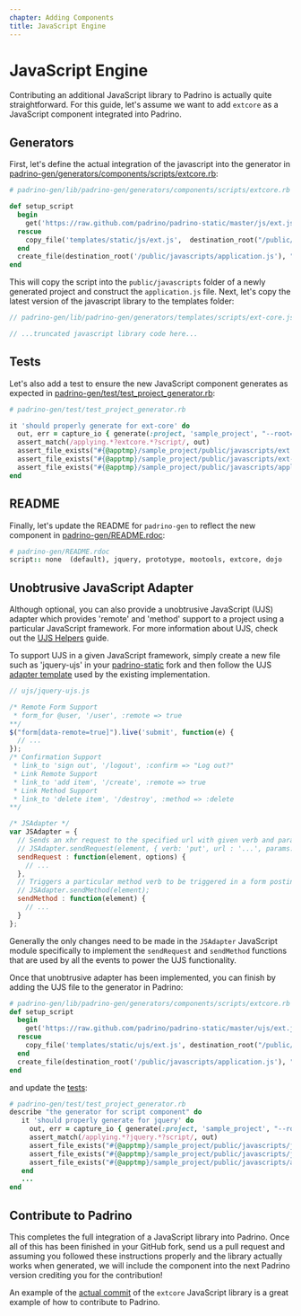 ```yaml
---
chapter: Adding Components
title: JavaScript Engine
---
```


# JavaScript Engine

Contributing an additional JavaScript library to Padrino is actually quite
straightforward. For this guide, let's assume we want to add `extcore` as a
JavaScript component integrated into Padrino.

## Generators

First, let's define the actual integration of the javascript into the generator
in
[padrino-gen/generators/components/scripts/extcore.rb](https://github.com/padrino/padrino-framework/blob/master/padrino-gen/lib/padrino-gen/generators/components/scripts/extcore.rb):

```ruby
# padrino-gen/lib/padrino-gen/generators/components/scripts/extcore.rb

def setup_script
  begin
    get('https://raw.github.com/padrino/padrino-static/master/js/ext.js',  destination_root("/public/javascripts/ext.js"))
  rescue
    copy_file('templates/static/js/ext.js',  destination_root("/public/javascripts/ext.js"))
  end
  create_file(destination_root('/public/javascripts/application.js'), "// Put your application scripts here")
end
```

This will copy the script into the `public/javascripts` folder of a newly
generated project and construct the `application.js` file. Next, let's copy the
latest version of the javascript library to the templates folder:

```javascript
// padrino-gen/lib/padrino-gen/generators/templates/scripts/ext-core.js

// ...truncated javascript library code here...
```

## Tests

Let's also add a test to ensure the new JavaScript component generates as
expected in
[padrino-gen/test/test\_project\_generator.rb](https://github.com/padrino/padrino-framework/blob/master/padrino-gen/test/test_project_generator.rb#L517):

```ruby
# padrino-gen/test/test_project_generator.rb

it 'should properly generate for ext-core' do
  out, err = capture_io { generate(:project, 'sample_project', "--root=#{@apptmp}", '--script=extcore') }
  assert_match(/applying.*?extcore.*?script/, out)
  assert_file_exists("#{@apptmp}/sample_project/public/javascripts/ext.js")
  assert_file_exists("#{@apptmp}/sample_project/public/javascripts/ext-ujs.js")
  assert_file_exists("#{@apptmp}/sample_project/public/javascripts/application.js")
end
```

## README

Finally, let's update the README for `padrino-gen` to reflect the new component
in
[padrino-gen/README.rdoc](https://github.com/padrino/padrino-framework/blob/master/padrino-gen/README.rdoc):

```ruby
# padrino-gen/README.rdoc
script:: none  (default), jquery, prototype, mootools, extcore, dojo
```

## Unobtrusive JavaScript Adapter

Although optional, you can also provide a unobtrusive JavaScript (UJS) adapter
which provides 'remote' and 'method' support to a project using a particular
JavaScript framework. For more information about UJS, check out the
[UJS Helpers](/guides/application-helpers/ujs-helpers/)
guide.

To support UJS in a given JavaScript framework, simply create a new file such as
'jquery-ujs' in your [padrino-static](https://github.com/padrino/padrino-static)
fork and then follow the UJS
[adapter template](https://github.com/padrino/padrino-static/blob/master/ujs/jquery.js)
used by the existing implementation.

```javascript
// ujs/jquery-ujs.js

/* Remote Form Support
 * form_for @user, '/user', :remote => true
**/
$("form[data-remote=true]").live('submit', function(e) {
  // ...
});
/* Confirmation Support
 * link_to 'sign out', '/logout', :confirm => "Log out?"
 * Link Remote Support
 * link_to 'add item', '/create', :remote => true
 * Link Method Support
 * link_to 'delete item', '/destroy', :method => :delete
**/

/* JSAdapter */
var JSAdapter = {
  // Sends an xhr request to the specified url with given verb and params
  // JSAdapter.sendRequest(element, { verb: 'put', url : '...', params: {} });
  sendRequest : function(element, options) {
    // ...
  },
  // Triggers a particular method verb to be triggered in a form posting to the url
  // JSAdapter.sendMethod(element);
  sendMethod : function(element) {
    // ...
  }
};
```

Generally the only changes need to be made in the `JSAdapter` JavaScript module
specifically to implement the `sendRequest` and `sendMethod` functions that are
used by all the events to power the UJS functionality.

Once that unobtrusive adapter has been implemented, you can finish by adding the
UJS file to the generator in Padrino:

```ruby
# padrino-gen/lib/padrino-gen/generators/components/scripts/extcore.rb
def setup_script
  begin
    get('https://raw.github.com/padrino/padrino-static/master/ujs/ext.js', destination_root("/public/javascripts/ext-ujs.js"))
  rescue
    copy_file('templates/static/ujs/ext.js', destination_root("/public/javascripts/ext-ujs.js"))
  end
  create_file(destination_root('/public/javascripts/application.js'), "// Put your application scripts here")
end
```

and update the [tests](https://github.com/padrino/padrino-framework/blob/master/padrino-gen/test/test_project_generator.rb#L483):

```ruby
# padrino-gen/test/test_project_generator.rb
describe "the generator for script component" do
   it 'should properly generate for jquery' do
     out, err = capture_io { generate(:project, 'sample_project', "--root=#{@apptmp}", '--script=jquery') }
     assert_match(/applying.*?jquery.*?script/, out)
     assert_file_exists("#{@apptmp}/sample_project/public/javascripts/jquery.js")
     assert_file_exists("#{@apptmp}/sample_project/public/javascripts/jquery-ujs.js")
     assert_file_exists("#{@apptmp}/sample_project/public/javascripts/application.js")
   end
   ...
end
```

## Contribute to Padrino

This completes the full integration of a JavaScript library into Padrino. Once
all of this has been finished in your GitHub fork, send us a pull request and
assuming you followed these instructions properly and the library actually works
when generated, we will include the component into the next Padrino version
crediting you for the contribution!

An example of the
[actual commit](https://github.com/padrino/padrino-framework/commit/43fb57dd39fa9d860873c14840e68281e314abb8)
of the `extcore` JavaScript library is a great example of how to contribute to
Padrino.
